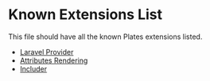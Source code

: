 # Known Extensions List
This file should have all the known Plates extensions listed.

 - [Laravel Provider](https://github.com/franzliedke/laravel-plates)
 - [Attributes Rendering](https://github.com/RobinDev/platesAttributes)
 - [Includer](https://github.com/odahcam/plates-includer) 
